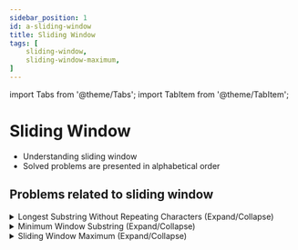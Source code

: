 ```yaml
---
sidebar_position: 1 
id: a-sliding-window 
title: Sliding Window
tags: [
    sliding-window,
    sliding-window-maximum,
]
---
```


import Tabs from '@theme/Tabs';
import TabItem from '@theme/TabItem';

# Sliding Window

- Understanding sliding window 
- Solved problems are presented in alphabetical order

## Problems related to sliding window 

<details> 
<summary> Longest Substring Without Repeating Characters (Expand/Collapse) </summary> 

### [↗ Longest Substring Without Repeating Characters](../data-structures/b-strings.md)

</details>


<details> 
<summary> Minimum Window Substring (Expand/Collapse) </summary> 

### [↗ Minimum Window Substring](../data-structures/b-strings.md)


</details>

<details> 
<summary> Sliding Window Maximum (Expand/Collapse) </summary> 

### [↗ See LeetCode Problem #239](https://leetcode.com/problems/sliding-window-maximum/)

<Tabs>
<TabItem value="java" label="Java">

```java showLineNumbers
import java.util.*;

 class MethodsToSolution {
    Deque<Integer> windowQueue = new ArrayDeque<>();
    //  Make nums available globally
    int[] nums;

    public void updatedWindowQueue(int index, int k) {

        //  Only keep the indexes of current sliding window
        if (!windowQueue.isEmpty() &&
                windowQueue.peekFirst() == index - k) {
            windowQueue.pollFirst();
        }

        //  Only keep the max value in the current sliding window
        while (!windowQueue.isEmpty() &&
                nums[index] > nums[windowQueue.peekLast()]) {
            windowQueue.pollLast();
        }
    }

    public int[] maxSlidingWindow(int[] nums, int k) {

        //  If either k or nums is zero
        //      return 0
        if (nums.length * k == 0) {
            return new int[0];
        }

        if (k == 1) {
            //  Returns the original list since
            //      the ONLY element is the max or min
            //      in the current window
            return nums;
        }

        //  Set nums to global nums
        this.nums = nums;
        int maximumIndex = 0;

        //  Initialize windowQueue
        for (int i = 0; i < k; i++) {
            updatedWindowQueue(i, k);
            windowQueue.offerLast(i);

            if (nums[i] > nums[maximumIndex]) {
                maximumIndex = i;
            }
        }

        //  Initialize result
        int[] result = new int[nums.length - k + 1];
        result[0] = nums[maximumIndex];

        //  Final Step
        for (int i = k; i < nums.length; i++) {
            updatedWindowQueue(i, k);
            windowQueue.offerLast(i);
            result[i - k + 1] = nums[windowQueue.peekFirst()];
        }

        return result;
    }

}

class Solution {
    public static void main(String[] args) {

        MethodsToSolution methodsToSolution = new MethodsToSolution();

        // Example 1:
        int[] nums1 = {1,3,-1,-3,5,3,6,7};
        int k1 = 3;
        //  O/P: [3,3,5,5,6,7]

        // Example 2:
        int[] nums2 = {1};
        int k2 = 1;
        //  O/P: [1]

        System.out.println(Arrays.toString(
                methodsToSolution.maxSlidingWindow(nums1, k1)));
        System.out.println(Arrays.toString(
                methodsToSolution.maxSlidingWindow(nums2, k2)));

    }
}
```

</TabItem>
</Tabs>

</details>